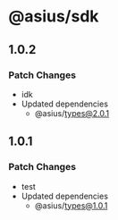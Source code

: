 # @asius/sdk

## 1.0.2

### Patch Changes

- idk
- Updated dependencies
  - @asius/types@2.0.1

## 1.0.1

### Patch Changes

- test
- Updated dependencies
  - @asius/types@1.0.1
